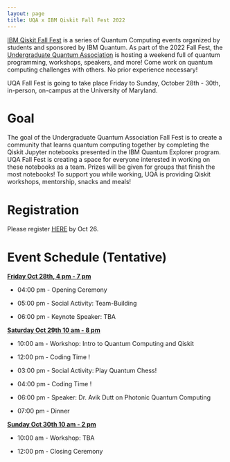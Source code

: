 ```yaml
---
layout: page
title: UQA x IBM Qiskit Fall Fest 2022
---
```


[IBM Qiskit Fall Fest](https://qiskit.org/events/fall-fest/) is a series of Quantum Computing events organized by students and sponsored by IBM Quantum. As part of the 2022 Fall Fest, the [Undergraduate Quantum Association](https://umdphysics.umd.edu/academics/ugrad-student-opportunities/undergraduate-quantum-association.html) is hosting a weekend full of quantum programming, workshops, speakers, and more! Come work on quantum computing challenges with others. No prior experience necessary! 

UQA Fall Fest is going to take place Friday to Sunday, October 28th - 30th, in-person, on-campus at the University of Maryland.

# Goal
The goal of the Undergraduate Quantum Association Fall Fest is to create a community that learns quantum computing together by completing the Qiskit Jupyter notebooks presented in the IBM Quantum Explorer program. UQA Fall Fest is creating a space for everyone interested in working on these notebooks as a team. Prizes will be given for groups that finish the most notebooks! To support you while working, UQA is providing Qiskit workshops, mentorship, snacks and meals! 

# Registration
Please register [HERE](https://docs.google.com/forms/d/e/1FAIpQLSc5k1j8P4hTBo37xpdLzEaIZbblk6ZrReKTB4jKVtvijJBoyw/viewform) by Oct 26.

# Event Schedule (Tentative)

<ins>**Friday Oct 28th, 4 pm - 7 pm**</ins>

- 04:00 pm - Opening Ceremony

- 05:00 pm - Social Activity: Team-Building

- 06:00 pm - Keynote Speaker: TBA


<ins>**Saturday Oct 29th 10 am - 8 pm**<ins>

- 10:00 am - Workshop: Intro to Quantum Computing and Qiskit

- 12:00 pm - Coding Time !

- 03:00 pm - Social Activity: Play Quantum Chess!

- 04:00 pm - Coding Time !

- 06:00 pm - Speaker: Dr. Avik Dutt on Photonic Quantum Computing

- 07:00 pm - Dinner


<ins>**Sunday Oct 30th 10 am - 2 pm**<ins>

- 10:00 am - Workshop: TBA

- 12:00 pm - Closing Ceremony

  
